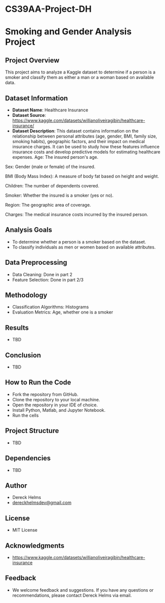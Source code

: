 # CS39AA-Project-DH

# Smoking and Gender Analysis Project

## Project Overview

This project aims to analyze a Kaggle dataset to determine if a person is a smoker and classify them as either a man or a woman based on available data.

## Dataset Information

- **Dataset Name**: Healthcare Insurance
- **Dataset Source**: https://www.kaggle.com/datasets/willianoliveiragibin/healthcare-insurance/
- **Dataset Description**: This dataset contains information on the relationship between personal attributes (age, gender, BMI, family size, smoking habits), geographic factors, and their impact on medical insurance charges. It can be used to study how these features influence insurance costs and develop predictive models for estimating healthcare expenses.
Age: The insured person's age.

Sex: Gender (male or female) of the insured.

BMI (Body Mass Index): A measure of body fat based on height and weight.

Children: The number of dependents covered.

Smoker: Whether the insured is a smoker (yes or no).

Region: The geographic area of coverage.

Charges: The medical insurance costs incurred by the insured person.

## Analysis Goals

- To determine whether a person is a smoker based on the dataset.
- To classify individuals as men or women based on available attributes.


## Data Preprocessing

- Data Cleaning: Done in part 2
- Feature Selection: Done in part 2/3

## Methodology

- Classification Algorithms: Histograms
- Evaluation Metrics: Age, whether one is a smoker

## Results

- TBD

## Conclusion

- TBD

## How to Run the Code

- Fork the repository from GitHub.
- Clone the repository to your local machine.
- Open the repository in your IDE of choice.
- Install Python, Matlab, and Jupyter Notebook.
- Run the cells

## Project Structure

- TBD

## Dependencies

- TBD

## Author

- Dereck Helms
- dereckhelmsdev@gmail.com

## License

- MIT License

## Acknowledgments

- https://www.kaggle.com/datasets/willianoliveiragibin/healthcare-insurance


## Feedback

- We welcome feedback and suggestions. If you have any questions or recommendations, please contact Dereck Helms via email.

